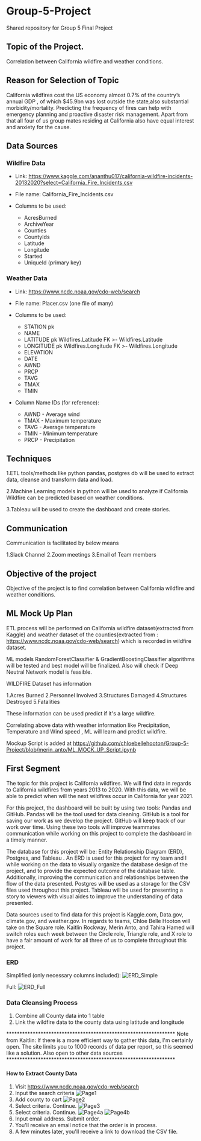 # Group-5-Project
Shared repository for Group 5 Final Project

## Topic of the Project.
Correlation between California wildfire and weather conditions.

## Reason for Selection of Topic

California wildfires cost the US economy almost 0.7% of the country’s annual GDP , of which $45.9bn was lost outside the state,also substantial morbidity/mortality.
Predicting the frequency of fires can help with emergency planning and proactive disaster risk management.
Apart from that all four of us group mates residing at California also have equal interest and anxiety for the cause.

## Data Sources

### Wildfire Data

- Link: https://www.kaggle.com/ananthu017/california-wildfire-incidents-20132020?select=California_Fire_Incidents.csv

- File name: California_Fire_Incidents.csv

- Columns to be used:
  - AcresBurned
  - ArchiveYear
  - Counties
  - CountyIds
  - Latitude
  - Longitude
  - Started
  - UniqueId (primary key)

### Weather Data

- Link: https://www.ncdc.noaa.gov/cdo-web/search

- File name: Placer.csv (one file of many)

- Columns to be used:
  - STATION pk
  - NAME
  - LATITUDE pk Wildfires.Latitude FK >- Wildfires.Latitude
  - LONGITUDE pk Wildfires.Longitude FK >- Wildfires.Longitude
  - ELEVATION
  - DATE
  - AWND
  - PRCP
  - TAVG
  - TMAX
  - TMIN

- Column Name IDs (for reference):
  - AWND - Average wind
  - TMAX - Maximum temperature
  - TAVG - Average temperature
  - TMIN - Minimum temperature
  - PRCP - Precipitation

## Techniques

1.ETL tools/methods like python pandas, postgres db will be used to extract data, cleanse and transform data and load.

2.Machine Learning models in python will be used to analyze if California Wildfire can be predicted based on weather conditions.

3.Tableau will be used to create the dashboard and create stories.

## Communication

Communication is facilitated by below means

1.Slack Channel
2.Zoom meetings
3.Email of Team members

## Objective of the project
Objective of the project is to find correlation between California wildfire and weather conditions.

## ML Mock Up Plan

ETL process will be performed on California wildfire dataset(extracted from Kaggle) and weather dataset of the counties(extracted from : https://www.ncdc.noaa.gov/cdo-web/search)  which is recorded in wildfire dataset.

ML models RandomForestClassifier & GradientBoostingClassifier algorithms will be tested and best model will be finalized.
Also will check if  Deep Neutral Network model is feasible.

WILDFIRE Dataset has information 

1.Acres Burned
2.Personnel Involved
3.Structures Damaged
4.Structures Destroyed
5.Fatalities

These information can be used predict if it's a large wildfire.

Correlating above data with weather information like Precipitation, Temperature and Wind speed , ML will learn and predict wildfire.

Mockup Script is added at https://github.com/chloebellehooton/Group-5-Project/blob/merin_anto/ML_MOCK_UP_Script.ipynb

## First Segment

The topic for this project is California wildfires. We will find data in regards to California wildfires from years 2013 to 2020. With this data, we will be able to predict when will the next wildfires occur in California for year 2021.

For this project, the dashboard will be built by using two tools: Pandas and GitHub. Pandas will be the tool used for data cleaning. GitHub is a tool for saving our work as we develop the project. GitHub will keep track of our work over time. Using these two tools will improve teammates communication while working on this project to complete the dashboard in a timely manner.  

The database for this project will be: Entity Relationship Diagram (ERD), Postgres, and Tableau . An ERD is used for this project for my team and I while working on the data to visually organize the database design of the project, and to provide the expected outcome of the database table. Additionally, improving the communication and relationships between the flow of the data presented. Postgres will be used as  a storage for the CSV files used throughout this project. Tableau will be used for presenting a story to viewers with visual aides to improve the understanding of data presented. 

Data sources used to find data for this project is Kaggle.com, Data.gov, climate.gov, and weather.gov. In regards to teams, Chloe Belle Hooton will take on the Square role. Kaitlin Rockway, Merin Anto, and Tahira Hamed will switch roles each week between the Circle role, Triangle role, and X role to have a fair amount of work for all three of us to complete throughout this project. 

### ERD

Simplified (only necessary columns included):
![ERD_Simple](https://github.com/chloebellehooton/Group-5-Project/blob/krockway/Images/ERD_Simple.png)

Full:
![ERD_Full](https://github.com/chloebellehooton/Group-5-Project/blob/krockway/Images/ERD_Full.png)

### Data Cleansing Process
1. Combine all County data into 1 table
2. Link the wildfire data to the county data using latitude and longitude

**************************************************************** Note from Kaitlin: If there is a more efficient way to gather this data, I'm certainly open. The site limits you to 1000 records of data per report, so this seemed like a solution. Also open to other data sources ****************************************************************

#### How to Extract County Data

1. Visit https://www.ncdc.noaa.gov/cdo-web/search
2. Input the search criteria
![Page1](https://github.com/chloebellehooton/Group-5-Project/blob/krockway/Reference_DownloadCountyData/Page1.png)
3. Add county to cart
![Page2](https://github.com/chloebellehooton/Group-5-Project/blob/krockway/Reference_DownloadCountyData/Page2.png)
4. Select criteria. Continue.
![Page3](https://github.com/chloebellehooton/Group-5-Project/blob/krockway/Reference_DownloadCountyData/Page3.png)
5. Select criteria. Continue.
![Page4a](https://github.com/chloebellehooton/Group-5-Project/blob/krockway/Reference_DownloadCountyData/Page4a.png)
![Page4b](https://github.com/chloebellehooton/Group-5-Project/blob/krockway/Reference_DownloadCountyData/Page4b.png)
6. Input email address. Submit order.
7. You'll receive an email notice that the order is in process.
8. A few minutes later, you'll receive a link to download the CSV file.
